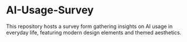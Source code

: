# AI-Usage-Survey
This repository hosts a survey form gathering insights on AI usage in everyday life, featuring modern design elements and themed aesthetics.
